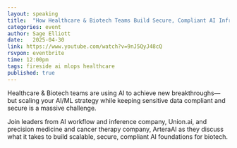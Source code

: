 ```yaml
---
layout: speaking
title:  "How Healthcare & Biotech Teams Build Secure, Compliant AI Infrastructure - Fireside chat"
categories: event
author: Sage Elliott
date:   2025-04-30
link: https://www.youtube.com/watch?v=9nJ5QyJ48cQ
rsvpon: eventbrite
time: 12:00pm
tags: fireside ai mlops healthcare
published: true
---
```

Healthcare & Biotech teams are using AI to achieve new breakthroughs—but scaling your AI/ML strategy while keeping sensitive data compliant and secure is a massive challenge.

Join leaders from AI workflow and inference company, Union.ai, and precision medicine and cancer therapy company, ArteraAI as they discuss what it takes to build scalable, secure, compliant AI foundations for biotech.